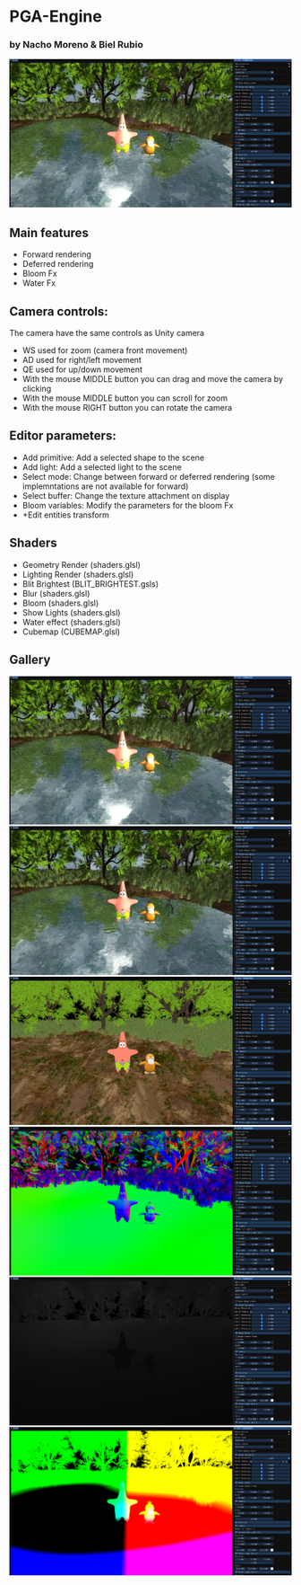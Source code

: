 # PGA-Engine 
### by Nacho Moreno & Biel Rubio

![Main texture](GitHubResources/main_tex.png)

## Main features
- Forward rendering
- Deferred rendering
- Bloom Fx
- Water Fx

## Camera controls: 
The camera have the same controls as Unity camera

- WS used for zoom (camera front movement)
- AD used for right/left movement
- QE used for up/down movement
- With the mouse MIDDLE button you can drag and move the camera by clicking
- With the mouse MIDDLE button you can scroll for zoom
- With the mouse RIGHT button you can rotate the camera

## Editor parameters:

- Add primitive: Add a selected shape to the scene
- Add light: Add a selected light to the scene
- Select mode: Change between forward or deferred rendering (some implemntations are not available for forward)
- Select buffer: Change the texture attachment on display
- Bloom variables: Modify the parameters for the bloom Fx
- +Edit entities transform

## Shaders

- Geometry Render (shaders.glsl)
- Lighting Render (shaders.glsl)
- Blit Brightest  (BLIT_BRIGHTEST.gsls)
- Blur            (shaders.glsl)
- Bloom           (shaders.glsl)
- Show Lights     (shaders.glsl)
- Water effect    (shaders.glsl)
- Cubemap         (CUBEMAP.glsl)

## Gallery

![Main texture](GitHubResources/main_tex.png)
![NoBloom texture](GitHubResources/no_bloom_tex.png)
![Color texture](GitHubResources/color_tex.png)
![Normal texture](GitHubResources/normal_tex.png)
![Depth texture](GitHubResources/depth_tex.png)
![Position texture](GitHubResources/position_tex.png)
